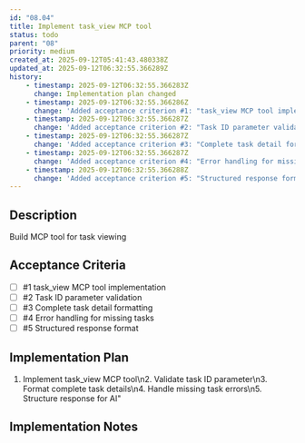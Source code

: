 ```yaml
---
id: "08.04"
title: Implement task_view MCP tool
status: todo
parent: "08"
priority: medium
created_at: 2025-09-12T05:41:43.480338Z
updated_at: 2025-09-12T06:32:55.366289Z
history:
    - timestamp: 2025-09-12T06:32:55.366283Z
      change: Implementation plan changed
    - timestamp: 2025-09-12T06:32:55.366286Z
      change: 'Added acceptance criterion #1: "task_view MCP tool implementation"'
    - timestamp: 2025-09-12T06:32:55.366287Z
      change: 'Added acceptance criterion #2: "Task ID parameter validation"'
    - timestamp: 2025-09-12T06:32:55.366287Z
      change: 'Added acceptance criterion #3: "Complete task detail formatting"'
    - timestamp: 2025-09-12T06:32:55.366287Z
      change: 'Added acceptance criterion #4: "Error handling for missing tasks"'
    - timestamp: 2025-09-12T06:32:55.366288Z
      change: 'Added acceptance criterion #5: "Structured response format"'
---
```

## Description

Build MCP tool for task viewing

## Acceptance Criteria
<!-- AC:BEGIN -->

- [ ] #1 task_view MCP tool implementation
- [ ] #2 Task ID parameter validation
- [ ] #3 Complete task detail formatting
- [ ] #4 Error handling for missing tasks
- [ ] #5 Structured response format

<!-- AC:END -->

## Implementation Plan

1. Implement task_view MCP tool\n2. Validate task ID parameter\n3. Format complete task details\n4. Handle missing task errors\n5. Structure response for AI"

## Implementation Notes


